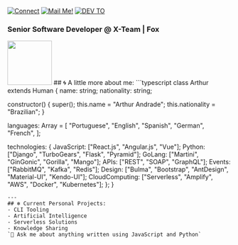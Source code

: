 
[![Connect](https://img.shields.io/badge/-Connect-blue?style=flat-square&logo=Linkedin&logoColor=white)](https://www.linkedin.com/in/marcelo-hirukawa-8b644431/)
[![Mail Me!](https://img.shields.io/badge/-Contact%20Me!-c14438?style=flat-square&logo=Gmail&logoColor=white&link=mailto:hiruka@yahoo.com.br)](mailto:hiruka@yahoo.com.br)
[![DEV TO](https://img.shields.io/badge/-DEV.to-000?style=flat-square&logo=dev.to&logoColor=white&link=https://dev.to/arthurdiegoo)](https://dev.to/arthurdiegoo)
### Senior Software Developer @ X-Team | Fox
<img src="https://i.ibb.co/QJZdmpv/XOsX.gif" width="100" height="100" />
## 🌀 A little more about me:
```typescript
class Arthur extends Human {
  name: string;
  nationality: string;
  
  constructor() {
    super();
    this.name = "Arthur Andrade";
    this.nationality = "Brazilian";
  }
  
  languages: Array<string> = [
    "Portuguese",
    "English",
    "Spanish",
    "German",
    "French",
  ];
  
  technologies: {
    JavaScript:     ["React.js", "Angular.js", "Vue"];
    Python:         ["Django", "TurboGears", "Flask", "Pyramid"];
    GoLang:         ["Martini", "GinGonic", "Gorilla", "Mango"];
    APIs:           ["REST", "SOAP", "GraphQL"];
    Events:         ["RabbitMQ", "Kafka", "Redis"];
    Design:         ["Bulma", "Bootstrap", "AntDesign", "Material-UI", "Kendo-UI"];
    CloudComputing: ["Serverless", "Amplify", "AWS", "Docker", "Kubernetes"];
  };
}
```
---
## ❄️ Current Personal Projects:
- CLI Tooling
- Artificial Intelligence
- Serverless Solutions
- Knowledge Sharing
`💬 Ask me about anything written using JavaScript and Python`
